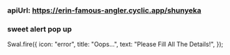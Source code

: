 ### apiUrl: https://erin-famous-angler.cyclic.app/shunyeka


### sweet alert pop up
Swal.fire({
        icon: "error",
        title: "Oops...",
        text: "Please Fill All The Details!",
      });